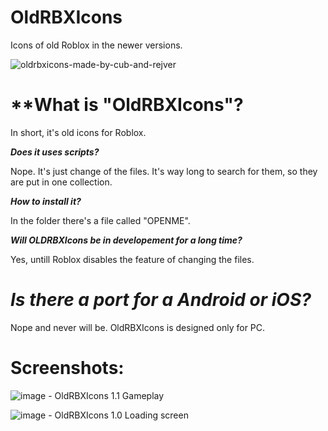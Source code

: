 # OldRBXIcons
Icons of old Roblox in the newer versions.

![oldrbxicons-made-by-cub-and-rejver](https://user-images.githubusercontent.com/83903792/154422801-adfa5a8a-312c-4c34-b36f-4fb65ac7ed2c.svg)

# **What is "OldRBXIcons"?

In short, it's old icons for Roblox.

***Does it uses scripts?***

Nope. It's just change of the files. It's way long to search for them, so they are put in one collection.

***How to install it?***

In the folder there's a file called "OPENME".

***Will OLDRBXIcons be in developement for a long time?***

Yes, untill Roblox disables the feature of changing the files.

# ***Is there a port for a Android or iOS?***

Nope and never will be. OldRBXIcons is designed only for PC.


# **Screenshots:**
![image](https://user-images.githubusercontent.com/83903792/154313859-a860f0a7-4bf5-4cdf-853c-499a7ae8bc37.png) - OldRBXIcons 1.1 Gameplay

![image](https://user-images.githubusercontent.com/83903792/154313996-597bd834-d882-4e0d-83ff-6341c9bff697.png) - OldRBXIcons 1.0 Loading screen
